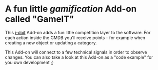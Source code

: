 # A fun little *gamification* Add-on called "GameIT"
This [i-doit](https://www.i-doit.com/) Add-on adds a fun little competition layer
to the software. For each action inside the CMDB you'll receive points - for example
when creating a new object or updating a category.
  
This Add-on will connect to a few technical signals in order to observe changes.
You can also take a look at this Add-on as a "code example" for you own development ;)
